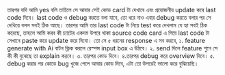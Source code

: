 তারপর যদি আমি yes বলি তাইলে সে আবার সেই কোড card টা দেখাবে এবং প্রয়োজনীয় update করে last code দিবে। last code ও debug করতে বলা যাবে, তো ধরে নাও এবার debug করতে বলার পর সে দেখিয়ে বলল সবই ঠিক আছে। তারপর আমি তার last code টা নিয়ে test করে দেখলাম যে হ্যা সবই ঠিক করেছে, তাহলে আমি করব কী চ্যাটের একদম উপরে থাকা source code card এ গিয়ে last code টা সেখানে paste করে update করে দিবো।
তো সে ৫ ধরনের response এ সব করবে,
১. feature generate with Ai বাটন ক্লিক করলে রেস্পন্স input box এ উঠবে।
২. send দিলে feature শুনে সে কী কী বুঝেছে তা explain করবে।
৩. তারপর কোড দিবে।
৪.তারপর debug করে overview দিবে।
৫. debug করার পর কোডে bug খুজে পেলে আবার কোড দিবে, এটা তো উপরেই ভালো করে বুঝিয়েছি।
